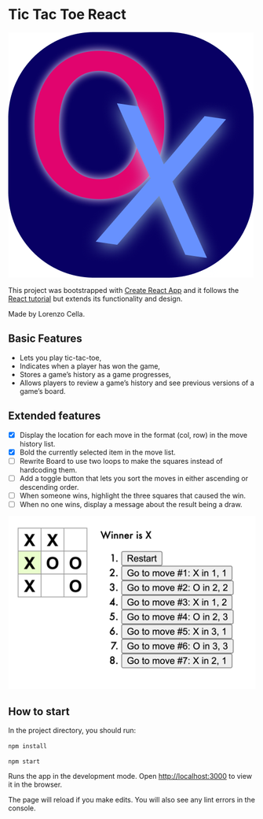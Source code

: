 # Tic Tac Toe React


![logo](/public/logo192.png)

This project was bootstrapped with [Create React App](https://github.com/facebook/create-react-app) and it follows the [React tutorial](https://reactjs.org/tutorial/tutorial.html) but extends its functionality and design.

Made by Lorenzo Cella.

## Basic Features

- Lets you play tic-tac-toe,
- Indicates when a player has won the game,
- Stores a game’s history as a game progresses,
- Allows players to review a game’s history and see previous versions of a game’s board.

## Extended features

- [x] Display the location for each move in the format (col, row) in the move history list.
- [x] Bold the currently selected item in the move list.
- [ ] Rewrite Board to use two loops to make the squares instead of hardcoding them.
- [ ] Add a toggle button that lets you sort the moves in either ascending or descending order.
- [ ] When someone wins, highlight the three squares that caused the win.
- [ ] When no one wins, display a message about the result being a draw.

![screenshot of the tic tac toe app](/public/Screenshot.png)

## How to start

In the project directory, you should run:

`npm install` 

`npm start`

Runs the app in the development mode.
Open [http://localhost:3000](http://localhost:3000) to view it in the browser.

The page will reload if you make edits.
You will also see any lint errors in the console.
